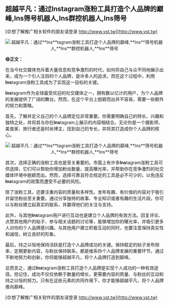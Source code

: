 ## **超越平凡：通过**Ins**tagram涨粉工具打造个人品牌的巅峰,**Ins**筛号机器人,**Ins**群控机器人,**Ins**筛号**

[😍想了解推广相关软件的朋友请登录 http://www.vst.tw](http://www.vst.tw)

 <center><img src="https://vst.tw/MP4/tuiguang/png/7.png" alt="超越平凡：通过**Ins**tagram涨粉工具打造个人品牌的巅峰,**Ins**筛号机器人,**Ins**群控机器人,**Ins**筛号"></center>

**😄正文：**

在当今社交媒体充斥着大量信息和竞争激烈的时代，如何将自己与众不同地展示出来，成为一个引人注目的个人品牌，是许多人的追求。而在这个过程中，利用**Ins**tagram涨粉工具成为了实现这一目标的关键。

**Ins**tagram作为全球最受欢迎的社交媒体之一，拥有数以亿计的用户，为个人品牌的发展提供了广阔的舞台。然而，在这个平台上脱颖而出并不容易，需要一些额外的努力和策略。

首先，了解并定义自己的个人品牌定位非常重要。你需要明确自己的特长、兴趣和独特之处，并将其与你在**Ins**tagram上展示的内容相结合。无论你是一个摄影师、美食家、旅行者还是时尚博主，找到自己的专长，并将其打造成你个人品牌的核心。

 <center><img src="https://vst.tw/MP4/tuiguang/png/3.png" alt="超越平凡：通过**Ins**tagram涨粉工具打造个人品牌的巅峰,**Ins**筛号机器人,**Ins**群控机器人,**Ins**筛号"></center>

其次，选择正确的涨粉工具也是至关重要的。市面上有许多**Ins**tagram涨粉工具可供选择，它们可以帮助你增加粉丝数量、提高曝光率，并帮助你在竞争激烈的社交媒体环境中脱颖而出。然而，选择可靠且符合规定的工具是必不可少的，以免违反**Ins**tagram的政策而遭受不必要的风险。

除了涨粉工具，还要注重内容的质量和多样性。发布有趣、有价值的内容对于吸引并留住粉丝至关重要。通过分享独特的故事、专业知识或者有趣的生活片段，你可以与粉丝建立起真实的联系，并赢得他们的关注与支持。

此外，与其他**Ins**tagram用户进行互动也是建立个人品牌的有效方法。回复评论、点赞其他用户的帖子、参与相关话题的讨论等，能够增加你的曝光率，并吸引更多人对你的个人品牌感兴趣。与其他用户建立积极互动的同时，也要注意保持真实性和诚信，树立良好的形象。

最后，持之以恒地保持活跃是打造个人品牌成功的关键。保持稳定的帖子发布频率，定期更新内容，与粉丝保持联系，都是维系你个人品牌发展的重要环节。通过不断地努力和创新，你将能够超越平凡，将个人品牌打造到巅峰。

总而言之，通过**Ins**tagram涨粉工具打造个人品牌是实现个人成功的一种有效途径。但记住，成功不仅仅依赖于数量的增长，更需要内容的质量、与粉丝的互动和持之以恒的努力。只有在这些元素的共同作用下，你才能够超越平凡，将个人品牌推向巅峰。

[😍想了解推广相关软件的朋友请登录 http://www.vst.tw](http://www.vst.tw)



